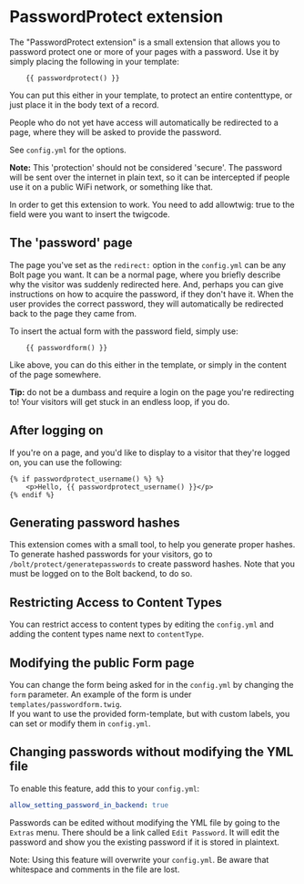 PasswordProtect extension
=========================

The "PasswordProtect extension" is a small extension that allows you to
password protect one or more of your pages with a password. Use it by simply
placing the following in your template:

```twig
    {{ passwordprotect() }}
```

You can put this either in your template, to protect an entire contenttype, or
just place it in the body text of a record.

People who do not yet have access will automatically be redirected to a page,
where they will be asked to provide the password.

See `config.yml` for the options.

**Note:** This 'protection' should not be considered 'secure'. The password
will be sent over the internet in plain text, so it can be intercepted if
people use it on a public WiFi network, or something like that.

In order to get this extension to work. You need to add allowtwig: true to the
field were you want to insert the twigcode.

The 'password' page
-------------------

The page you've set as the `redirect:` option in the `config.yml` can be any
Bolt page you want. It can be a normal page, where you briefly describe why the
visitor was suddenly redirected here. And, perhaps you can give instructions on
how to acquire the password, if they don't have it. When the user provides the
correct password, they will automatically be redirected back to the page they
came from.

To insert the actual form with the password field, simply use:

```twig
    {{ passwordform() }}
```

Like above, you can do this either in the template, or simply in the content of
the page somewhere.

**Tip:** do not be a dumbass and require a login on the page you're redirecting
to! Your visitors will get stuck in an endless loop, if you do.

After logging on
----------------

If you're on a page, and you'd like to display to a visitor that they're logged
on, you can use the following:

```twig
{% if passwordprotect_username() %} %}
    <p>Hello, {{ passwordprotect_username() }}</p>
{% endif %}
```

Generating password hashes
--------------------------

This extension comes with a small tool, to help you generate proper hashes. To
generate hashed passwords for your visitors, go to `/bolt/protect/generatepasswords`
to create password hashes. Note that you must be logged on to the Bolt backend,
to do so.

Restricting Access to Content Types
-----------------------------------

You can restrict access to content types by editing the `config.yml` and adding
the content types name next to `contentType`.

Modifying the public Form page
-----------------------------------

You can change the form being asked for in the `config.yml` by changing the
`form` parameter. An example of the form is under `templates/passwordform.twig`.  
If you want to use the provided form-template, but with custom labels, you
can set or modify them in `config.yml`.

Changing passwords without modifying the YML file
-------------------------------------------------

To enable this feature, add this to your `config.yml`:

```yaml
allow_setting_password_in_backend: true
```

Passwords can be edited without modifying the YML file by going to the `Extras`
menu. There should be a link called `Edit Password`. It will edit the password
and show you the existing password if it is stored in plaintext.

Note: Using this feature will overwrite your `config.yml`. Be aware that
whitespace and comments in the file are lost.
